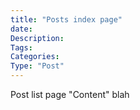 ```yaml
---
title: "Posts index page"
date:
Description:
Tags:
Categories:
Type: "Post"
---
```

Post list page "Content"
blah